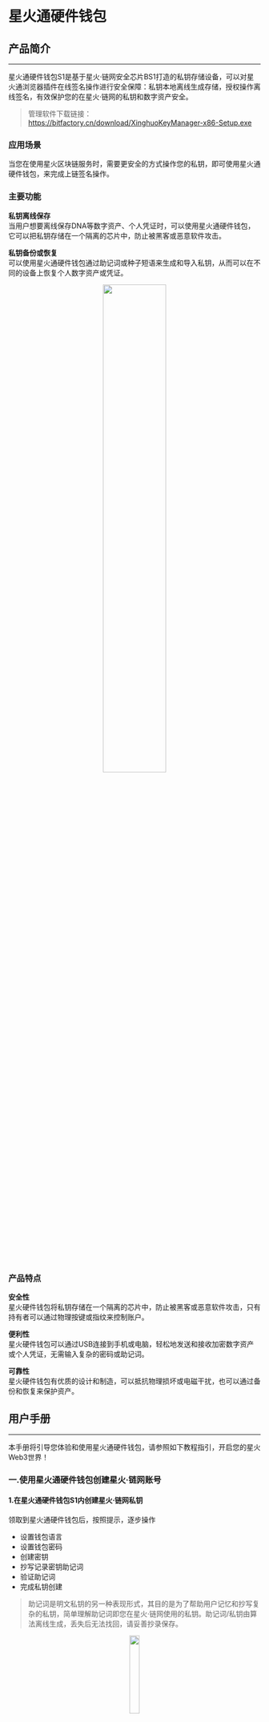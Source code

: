 # 星火通硬件钱包
## 产品简介
---

星火通硬件钱包S1是基于星火·链网安全芯片BS1打造的私钥存储设备，可以对星火通浏览器插件在线签名操作进行安全保障：私钥本地离线生成存储，授权操作离线签名，有效保护您的在星火·链网的私钥和数字资产安全。
>管理软件下载链接：https://bitfactory.cn/download/XinghuoKeyManager-x86-Setup.exe
### 应用场景
当您在使用星火区块链服务时，需要更安全的方式操作您的私钥，即可使用星火通硬件钱包，来完成上链签名操作。
### 主要功能
**私钥离线保存**</br>当用户想要离线保存DNA等数字资产、个人凭证时，可以使用星火通硬件钱包，它可以把私钥存储在一个隔离的芯片中，防止被黑客或恶意软件攻击。

**私钥备份或恢复**</br>可以使用星火通硬件钱包通过助记词或种子短语来生成和导入私钥，从而可以在不同的设备上恢复个人数字资产或凭证。

  <center>
  <img src="./docs/数字身份服务/星火通硬件钱包/image/包装盒.png" width="50%" width="50%">
  </center>

### 产品特点
**安全性**</br>星火硬件钱包将私钥存储在一个隔离的芯片中，防止被黑客或恶意软件攻击，只有持有者可以通过物理按键或指纹来控制账户。

**便利性**</br>星火硬件钱包可以通过USB连接到手机或电脑，轻松地发送和接收加密数字资产或个人凭证，无需输入复杂的密码或助记词。

**可靠性**</br>星火硬件钱包有优质的设计和制造，可以抵抗物理损坏或电磁干扰，也可以通过备份和恢复来保护资产。
## 用户手册
---
本手册将引导您体验和使用星火通硬件钱包，请参照如下教程指引，开启您的星火Web3世界！

### 一.使用星火通硬件钱包创建星火·链网账号

#### 1.在星火通硬件钱包S1内创建星火·链网私钥

领取到星火通硬件钱包后，按照提示，逐步操作

-   设置钱包语言
-   设置钱包密码
-   创建密钥
-   抄写记录密钥助记词
-   验证助记词
-   完成私钥创建

> 助记词是明文私钥的另一种表现形式，其目的是为了帮助用户记忆和抄写复杂的私钥，简单理解助记词即您在星火·链网使用的私钥。助记词/私钥由算法离线生成，丢失后无法找回，请妥善抄录保存。



  <center>
  <img src="./docs/数字身份服务/星火通硬件钱包/image/image_WWCvY8rShV.png" width="20%" width="20%">
  </center>

</br>

#### 2.下载并安装星火通硬件钱包S1管理应用

打开https://bitfactory.cn/szsf.html，</br>下载星火通硬件钱包S1管理应用，按照安装提示进行安装。

> 注：星火通硬件钱包S1管理应用是星火通硬件钱包连接PC的驱动程序，必须安装。</br>
 
  <center>
  <img src="./docs/数字身份服务/星火通硬件钱包/image/image_YUSStOjIWq.png" width="80%" width="80%">
  </center>

安装完成后，使用附带的type-c数据线，连接星火通硬件钱包至您的PC，在安装目录下打开XHKeyManager.exe，即可进行指纹配置等设置操作。</br>
  <center>
  <img src="./docs/数字身份服务/星火通硬件钱包/image/管理应用.png" width="80%" width="80%">
  </center>

### 二.将硬件钱包生成的BID账户导入到星火通浏览器插件钱包

#### 1.下载并安装星火通浏览器插件钱包

打开https\://bitfactory.cn/szsf.html，</br>下载星火通数字钱包浏览器插件版压缩包，进行解压缩。

  <center>
  <img src="./docs/数字身份服务/星火通硬件钱包/image/image_Vytf5CkHap.png" width="80%" width="80%">
  </center>

打开**谷歌浏览器**，更多工具-扩展程序- 打开开发者模式-点击加载已解压的扩展程序
  <center>
  <img src="./docs/数字身份服务/星火通硬件钱包/image/image_F9XojabSJZ.png" width="60%" width="60%">
  </center>
进入到此目录下，点击选择文件夹，即完成了星火通数字钱包浏览器插件版的安装。
<center>
  <img src="./docs/数字身份服务/星火通硬件钱包/image/image_yfe_aLndCr.png" width="60%" width="60%">
  </center>

完成后，点击浏览器右上角，出现扩展程序列表，点击红色框内的按键，会生成访问钱包插件的快捷方式
<center>
  <img src="./docs/数字身份服务/星火通硬件钱包/image/image_fnJyxw6sV7.png" width="30%" width="30%">
  </center>

#### 2.将硬件钱包内的BID账户导入至您的插件钱包

点击插件图标，打开插件钱包，选择恢复您的账户。

<center>
  <img src="./docs/数字身份服务/星火通硬件钱包/image/image_XmeH_BaNDU.png" width="100%" width="100%">
  </center>
  
连接硬件钱包至您的PC，选择使用星火通S1恢复您的星火通。
<center>
  <img src="./docs/数字身份服务/星火通硬件钱包/image/image_QQyyd8vc-Y.png" width="100%" width="100%">
  </center>


点击连接星火通S1，此时请保证已经连接硬件钱包。
<center>
  <img src="./docs/数字身份服务/星火通硬件钱包/image/image_AWIFwwmzI7.png" width="100%" width="100%">
  </center>
按操作提示完成后，在硬件钱包内创建的星火·链网BID账户地址即会导入至插件钱包内，进入钱包菜单栏即可看到硬件钱包账户（硬件钱包账户会显示白色小图标）。

> 导入至插件钱包的仅为BID账户地址，您的私钥仍安全保存在硬件钱包的安全芯片内。您也可自行探索不使用硬件钱包，直接在插件钱包内创建星火·链网BID账户等操作。

<center>
  <img src="./docs/数字身份服务/星火通硬件钱包/image/image_J6iUCJ4sqf.png" width="40%" width="40%">
  </center>




